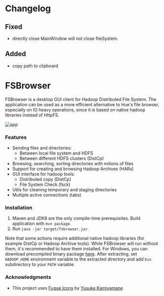 # Changelog

## Fixed
- directly close MainWindow will not close fileSystem. 

## Added
- copy path to clipboard

# FSBrowser

FSBrowser is a desktop GUI client for Hadoop Distributed File System. 
The application can be used as a more efficient alternative to Hue's file browser, especially on IO heavy operations,  since it 
is based on native hadoop libraries instead of HttpFS.

![app](images/app.png)

### Features
* Sending files and directories:
  * Between local file system and HDFS
  * Between different HDFS clusters (DistCp)
* Browsing, searching, sorting directories with milions of files
* Support for creating and browsing Hadoop Archives (HARs)
* GUI interface for hadoop tools:
  * Distributed copy (DistCp)
  * File System Check (fsck)
* Utils for cleaning temporary and staging directories
* Multiple active connections (tabs)

### Installation

1. Maven and JDK8 are the only compile-time prerequisites. Build application with `mvn package`. 
2. Run `java -jar target/fsbrowser.jar`.

Note that some actions require additional native hadoop libraries (for example DistCp or Hadoop Archive tools).
While FSBrowser will run without them, it's recommended to have them installed.
For Windows, you can download precompiled binary package [here](https://github.com/sardetushar/hadooponwindows/archive/master.zip).
After extracting, set `HADOOP_HOME` environment variable to the extracted directory and add `bin` subdirectory to your `PATH` variable.

### Acknowledgments
- This project uses [Fugue Icons](http://p.yusukekamiyamane.com/) by [Yusuke Kamiyamane](http://p.yusukekamiyamane.com/about/)
